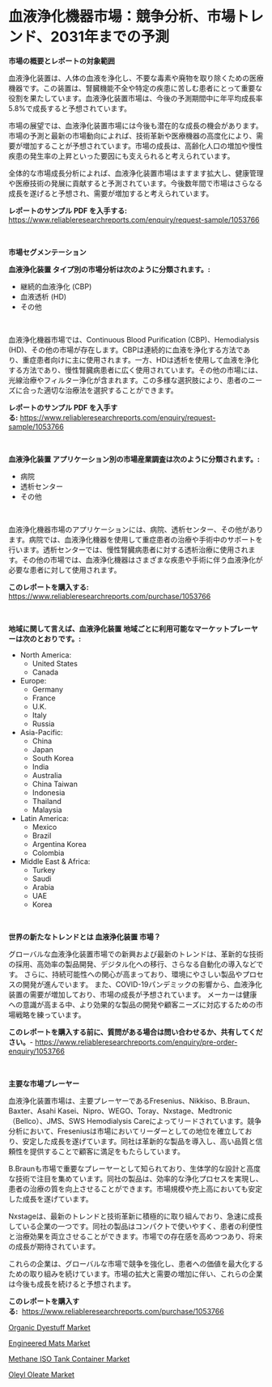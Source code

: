 <p><h1>血液浄化機器市場：競争分析、市場トレンド、2031年までの予測</h1></p><p><strong>市場の概要とレポートの対象範囲</strong></p>
<p><p>血液浄化装置は、人体の血液を浄化し、不要な毒素や廃物を取り除くための医療機器です。この装置は、腎臓機能不全や特定の疾患に苦しむ患者にとって重要な役割を果たしています。血液浄化装置市場は、今後の予測期間中に年平均成長率5.8%で成長すると予想されています。</p><p>市場の展望では、血液浄化装置市場には今後も潜在的な成長の機会があります。市場の予測と最新の市場動向によれば、技術革新や医療機器の高度化により、需要が増加することが予想されています。市場の成長は、高齢化人口の増加や慢性疾患の発生率の上昇といった要因にも支えられると考えられています。</p><p>全体的な市場成長分析によれば、血液浄化装置市場はますます拡大し、健康管理や医療技術の発展に貢献すると予測されています。今後数年間で市場はさらなる成長を遂げると予想され、需要が増加すると考えられています。</p></p>
<p><strong>レポートのサンプル PDF を入手する:</strong> <a href="https://www.reliableresearchreports.com/enquiry/request-sample/1053766">https://www.reliableresearchreports.com/enquiry/request-sample/1053766</a></p>
<p>&nbsp;</p>
<p><strong>市場セグメンテーション</strong></p>
<p><strong>血液浄化装置 タイプ別の市場分析は次のように分類されます。:</strong></p>
<p><ul><li>継続的血液浄化 (CBP)</li><li>血液透析 (HD)</li><li>その他</li></ul></p>
<p>&nbsp;</p>
<p><p>血液浄化機器市場では、Continuous Blood Purification (CBP)、Hemodialysis (HD)、その他の市場が存在します。CBPは連続的に血液を浄化する方法であり、重症患者向けに主に使用されます。一方、HDは透析を使用して血液を浄化する方法であり、慢性腎臓病患者に広く使用されています。その他の市場には、光線治療やフィルター浄化が含まれます。この多様な選択肢により、患者のニーズに合った適切な治療法を選択することができます。</p></p>
<p><strong>レポートのサンプル PDF を入手する:</strong>&nbsp;<a href="https://www.reliableresearchreports.com/enquiry/request-sample/1053766">https://www.reliableresearchreports.com/enquiry/request-sample/1053766</a></p>
<p>&nbsp;</p>
<p><strong> 血液浄化装置 アプリケーション別の市場産業調査は次のように分類されます。:</strong></p>
<p><ul><li>病院</li><li>透析センター</li><li>その他</li></ul></p>
<p>&nbsp;</p>
<p><p>血液浄化機器市場のアプリケーションには、病院、透析センター、その他があります。病院では、血液浄化機器を使用して重症患者の治療や手術中のサポートを行います。透析センターでは、慢性腎臓病患者に対する透析治療に使用されます。その他の市場では、血液浄化機器はさまざまな疾患や手術に伴う血液浄化が必要な患者に対して使用されます。</p></p>
<p><strong>このレポートを購入する:</strong>&nbsp; <a href="https://www.reliableresearchreports.com/purchase/1053766">https://www.reliableresearchreports.com/purchase/1053766</a></p>
<p>&nbsp;</p>
<p><strong>地域に関して言えば、血液浄化装置 地域ごとに利用可能なマーケットプレーヤーは次のとおりです。:</strong></p>
<p><ul>
    <li>
        North America:
        <ul>
            <li>United States</li>
            <li>Canada</li>
        </ul>
    </li>
    <li>
        Europe:
        <ul>
            <li>Germany</li>
            <li>France</li>
            <li>U.K.</li>
            <li>Italy</li>
            <li>Russia</li>
        </ul>
    </li>
    <li>
        Asia-Pacific:
        <ul>
            <li>China</li>
            <li>Japan</li>
            <li>South Korea</li>
            <li>India</li>
            <li>Australia</li>
            <li>China Taiwan</li>
            <li>Indonesia</li>
            <li>Thailand</li>
            <li>Malaysia</li>
        </ul>
    </li>
    <li>
        Latin America:
        <ul>
            <li>Mexico</li>
            <li>Brazil</li>
            <li>Argentina Korea</li>
            <li>Colombia</li>
        </ul>
    </li>
    <li>
        Middle East & Africa:
        <ul>
            <li>Turkey</li>
            <li>Saudi</li>
            <li>Arabia</li>
            <li>UAE</li>
            <li>Korea</li>
        </ul>
    </li>
    </ul></p>
<p>&nbsp;</p>
<p><strong>世界の新たなトレンドとは 血液浄化装置 市場？</strong></p>
<p><p>グローバルな血液浄化装置市場での新興および最新のトレンドは、革新的な技術の採用、高効率の製品開発、デジタル化への移行、さらなる自動化の導入などです。 さらに、持続可能性への関心が高まっており、環境にやさしい製品やプロセスの開発が進んでいます。 また、COVID-19パンデミックの影響から、血液浄化装置の需要が増加しており、市場の成長が予想されています。 メーカーは健康への意識が高まる中、より効果的な製品の開発や顧客ニーズに対応するための市場戦略を練っています。</p></p>
<p><strong>このレポートを購入する前に、質問がある場合は問い合わせるか、共有してください。</strong>- <a href="https://www.reliableresearchreports.com/enquiry/pre-order-enquiry/1053766">https://www.reliableresearchreports.com/enquiry/pre-order-enquiry/1053766</a></p>
<p>&nbsp;</p>
<p><strong>主要な市場プレーヤー</strong></p>
<p><p>血液浄化装置市場は、主要プレーヤーであるFresenius、Nikkiso、B.Braun、Baxter、Asahi Kasei、Nipro、WEGO、Toray、Nxstage、Medtronic（Bellco）、JMS、SWS Hemodialysis Careによってリードされています。競争分析において、Freseniusは市場においてリーダーとしての地位を確立しており、安定した成長を遂げています。同社は革新的な製品を導入し、高い品質と信頼性を提供することで顧客に満足をもたらしています。</p><p>B.Braunも市場で重要なプレーヤーとして知られており、生体学的な設計と高度な技術で注目を集めています。同社の製品は、効率的な浄化プロセスを実現し、患者の治療の質を向上させることができます。市場規模や売上高においても安定した成長を遂げています。</p><p>Nxstageは、最新のトレンドと技術革新に積極的に取り組んでおり、急速に成長している企業の一つです。同社の製品はコンパクトで使いやすく、患者の利便性と治療効果を両立させることができます。市場での存在感を高めつつあり、将来の成長が期待されています。</p><p>これらの企業は、グローバルな市場で競争を強化し、患者への価値を最大化するための取り組みを続けています。市場の拡大と需要の増加に伴い、これらの企業は今後も成長を続けると予想されます。</p></p>
<p><strong>このレポートを購入する:</strong>&nbsp;&nbsp;<a href="https://www.reliableresearchreports.com/purchase/1053766">https://www.reliableresearchreports.com/purchase/1053766</a></p>
<p><p><a href="https://github.com/markusgodoy/Market-Research-Report-List-2/blob/main/organic-dyestuff-market.md">Organic Dyestuff Market</a></p><p><a href="https://view.publitas.com/reportprime-1/engineered-mats-market-share-market-new-trends-analysis-report-by-type-by-application-by-end-use-by-region-and-segment-forecasts-2023-2030/">Engineered Mats Market</a></p><p><a href="https://shimmer-gardenia-37a.notion.site/Methane-ISO-Tank-Container-Market-with-the-goal-of-estimating-the-market-size-and-future-growth-pote-997d5c4100fc4e678ed3b2f80fcdd2bc">Methane ISO Tank Container Market</a></p><p><a href="https://github.com/luckyshygirl/Market-Research-Report-List-3/blob/main/oleyl-oleate-market.md">Oleyl Oleate Market</a></p></p>